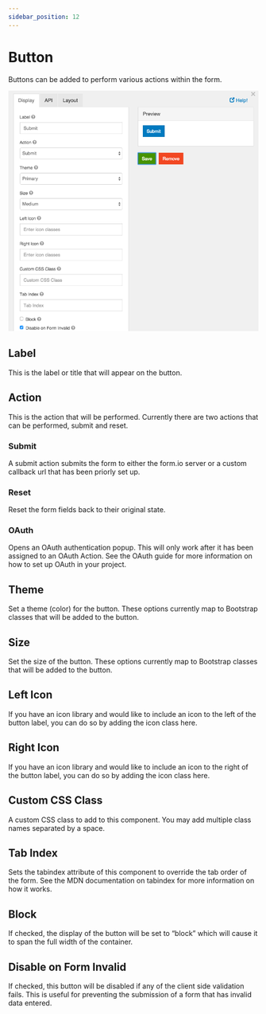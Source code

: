 ```yaml
---
sidebar_position: 12
---
```


# Button

Buttons can be added to perform various actions within the form.

![Button](img/button-component.png)

## Label

This is the label or title that will appear on the button.

## Action

This is the action that will be performed. Currently there are two actions that can be performed, submit and reset.

### Submit

A submit action submits the form to either the form.io server or a custom callback url that has been priorly set up.

### Reset

Reset the form fields back to their original state.

### OAuth

Opens an OAuth authentication popup. This will only work after it has been assigned to an OAuth Action. See the OAuth guide for more information on how to set up OAuth in your project.

## Theme

Set a theme (color) for the button. These options currently map to Bootstrap classes that will be added to the button.

## Size

Set the size of the button. These options currently map to Bootstrap classes that will be added to the button.

## Left Icon

If you have an icon library and would like to include an icon to the left of the button label, you can do so by adding the icon class here.

## Right Icon

If you have an icon library and would like to include an icon to the right of the button label, you can do so by adding the icon class here.

## Custom CSS Class

A custom CSS class to add to this component. You may add multiple class names separated by a space.

## Tab Index

Sets the tabindex attribute of this component to override the tab order of the form. See the MDN documentation on tabindex for more information on how it works.

## Block

If checked, the display of the button will be set to “block” which will cause it to span the full width of the container.

## Disable on Form Invalid

If checked, this button will be disabled if any of the client side validation fails. This is useful for preventing the submission of a form that has invalid data entered.
